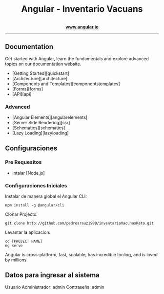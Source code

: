 <h1 align="center">Angular - Inventario Vacuans</h1>

<p align="center">
  <img url='https://www.google.com/url?sa=i&url=https%3A%2F%2Fdocs.angular.lat%2Fpresskit&psig=AOvVaw03gQugkzOA_GilwBMeKVGb&ust=1647123221564000&source=images&cd=vfe&ved=0CAsQjRxqFwoTCJDH36aKv_YCFQAAAAAdAAAAABAK'/>
</p>

<p align="center">
  <a href="https://www.angular.io"><strong>www.angular.io</strong></a>
  <br>
</p>

<hr>

## Documentation

Get started with Angular, learn the fundamentals and explore advanced topics on our documentation website.

- [Getting Started][quickstart]
- [Architecture][architecture]
- [Components and Templates][componentstemplates]
- [Forms][forms]
- [API][api]

### Advanced

- [Angular Elements][angularelements]
- [Server Side Rendering][ssr]
- [Schematics][schematics]
- [Lazy Loading][lazyloading]

## Configuraciones

### Pre Requesitos

- Intalar [Node.js]

### Configuraciones Iniciales

Instalar de manera global el Angular CLI:

```
npm install -g @angular/cli
```

Clonar Projecto:

```
git clone http://github.com/pedroarauz1988/inventarioVacunasReto.git
```

Levantar la aplicacion:

```
cd [PROJECT NAME]
ng serve
```

Angular is cross-platform, fast, scalable, has incredible tooling, and is loved by millions.

## Datos para ingresar al sistema

Usuario Administrador: admin
Contraseña: admin


